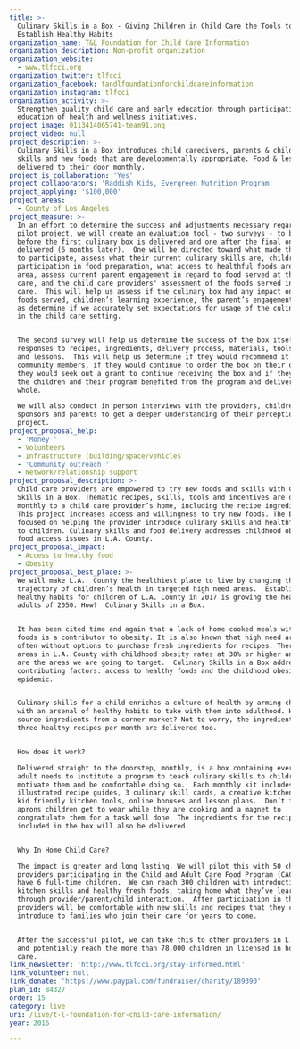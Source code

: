 ```yaml
---
title: >-
  Culinary Skills in a Box - Giving Children in Child Care the Tools to
  Establish Healthy Habits
organization_name: T&L Foundation for Child Care Information
organization_description: Non-profit organization
organization_website:
  - www.tlfcci.org
organization_twitter: tlfcci
organization_facebook: tandlfoundationforchildcareinformation
organization_instagram: tlfcci
organization_activity: >-
  Strengthen quality child care and early education through participation in and
  education of health and wellness initiatives.
project_image: 0113414065741-team91.png
project_video: null
project_description: >-
  Culinary Skills in a Box introduces child caregivers, parents & children to
  skills and new foods that are developmentally appropriate. Food & lessons
  delivered to their door monthly.
project_is_collaboration: 'Yes'
project_collaborators: 'Raddish Kids, Evergreen Nutrition Program'
project_applying: '$100,000'
project_areas:
  - County of Los Angeles
project_measure: >-
  In an effort to determine the success and adjustments necessary regarding this
  pilot project, we will create an evaluation tool - two surveys - to be taken
  before the first culinary box is delivered and one after the final one is
  delivered (6 months later).  One will be directed toward what made them want
  to participate, assess what their current culinary skills are, children’s
  participation in food preparation, what access to healthful foods are in their
  area, assess current parent engagement in regard to food served at the child
  care, and the child care providers' assessment of the foods served in her
  care.  This will help us assess if the culinary box had any impact on the
  foods served, children’s learning experience, the parent’s engagement as well
  as determine if we accurately set expectations for usage of the culinary box
  in the child care setting.  


  The second survey will help us determine the success of the box itself -
  responses to recipes, ingredients, delivery process, materials, tools, themes
  and lessons.  This will help us determine if they would recommend it to other
  community members, if they would continue to order the box on their own, if
  they would seek out a grant to continue receiving the box and if they thought
  the children and their program benefited from the program and delivery as a
  whole. 

  We will also conduct in person interviews with the providers, children,
  sponsors and parents to get a deeper understanding of their perceptions of the
  project.
project_proposal_help:
  - 'Money '
  - Volunteers
  - Infrastructure (building/space/vehicles
  - 'Community outreach '
  - Network/relationship support
project_proposal_description: >-
  Child care providers are empowered to try new foods and skills with Culinary
  Skills in a Box. Thematic recipes, skills, tools and incentives are delivered
  monthly to a child care provider’s home, including the recipe ingredients!
  This project increases access and willingness to try new foods. The box is 
  focused on helping the provider introduce culinary skills and healthful foods
  to children. Culinary skills and food delivery addresses childhood obesity and
  food access issues in L.A. County.
project_proposal_impact:
  - Access to healthy food
  - Obesity
project_proposal_best_place: >-
  We will make L.A.  County the healthiest place to live by changing the
  trajectory of children’s health in targeted high need areas.  Establishing
  healthy habits for children of L.A. County in 2017 is growing the healthy
  adults of 2050. How?  Culinary Skills in a Box. 


  It has been cited time and again that a lack of home cooked meals with fresh
  foods is a contributor to obesity. It is also known that high need areas are
  often without options to purchase fresh ingredients for recipes. There are 11
  areas in L.A. County with childhood obesity rates at 30% or higher and these
  are the areas we are going to target.  Culinary Skills in a Box addresses both
  contributing factors: access to healthy foods and the childhood obesity
  epidemic.


  Culinary skills for a child enriches a culture of health by arming children
  with an arsenal of healthy habits to take with them into adulthood. Hard to
  source ingredients from a corner market? Not to worry, the ingredients for
  three healthy recipes per month are delivered too.


  How does it work?

  Delivered straight to the doorstep, monthly, is a box containing everything an
  adult needs to institute a program to teach culinary skills to children,
  motivate them and be comfortable doing so.  Each monthly kit includes 3
  illustrated recipe guides, 3 culinary skill cards, a creative kitchen project,
  kid friendly kitchen tools, online bonuses and lesson plans.  Don’t forget the
  aprons children get to wear while they are cooking and a magnet to
  congratulate them for a task well done. The ingredients for the recipes
  included in the box will also be delivered.


  Why In Home Child Care? 

  The impact is greater and long lasting. We will pilot this with 50 child care
  providers participating in the Child and Adult Care Food Program (CACFP) who
  have 6 full-time children.  We can reach 300 children with introductions to
  kitchen skills and healthy fresh foods, taking home what they’ve learned
  through provider/parent/child interaction.  After participation in the project
  providers will be comfortable with new skills and recipes that they can
  introduce to families who join their care for years to come.


  After the successful pilot, we can take this to other providers in L.A. county
  and potentially reach the more than 78,000 children in licensed in home child
  care.
link_newsletter: 'http://www.tlfcci.org/stay-informed.html'
link_volunteer: null
link_donate: 'https://www.paypal.com/fundraiser/charity/189390'
plan_id: 84327
order: 15
category: live
uri: /live/t-l-foundation-for-child-care-information/
year: 2016

---
```

